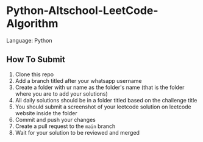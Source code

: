 # Python-Altschool-LeetCode-Algorithm

Language: Python

## How To Submit

1. Clone this repo
2. Add a branch titled after your whatsapp username
3. Create a folder with ur name as the folder's name (that is the folder where you are to add your solutions)
4. All daily solutions should be in a folder titled based on the challenge title
5. You should submit a screenshot of your leetcode solution on leetcode website inside the folder
6. Commit and push your changes
7. Create a pull request to the `main` branch
8. Wait for your solution to be reviewed and merged
